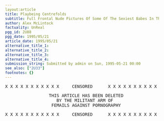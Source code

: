 ```yaml
---
layout:article
title: Playbeing Centrefolds
subtitle: Full Frontal Nude Pictures Of Some Of The Sexiest Babes In The Galaxy
author: Alex McLintock
factuality: UnReal
pgg_id: 2U88
pgg_date: 1995/05/21
article_date: 1995/05/21
alternative_title_1: 
alternative_title_2: 
alternative_title_3: 
alternative_title_4: 
submission_string: Submitted by admin on Sun, 1995-05-21 00:00
see_also: ["2U33"]
footnotes: {}
---
```

<div>
<pre>
X X X X X X X X X X X     CENSORED      X X X X X X X X X X X X X X
</pre>
<pre>
                 THIS ARTICLE HAS BEEN DELETED
                    BY THE MILITANT ARM OF
                  FEMAILS AGAINST PORNOGRAPHY
</pre>
<pre>
X X X X X X X X X X X     CENSORED      X X X X X X X X X X X X X X
</pre>
</div>

